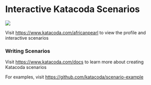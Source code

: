 # Interactive Katacoda Scenarios

[![](http://shields.katacoda.com/katacoda/africanpearl/count.svg)](https://www.katacoda.com/africanpearl "Get your profile on Katacoda.com")

Visit https://www.katacoda.com/africanpearl to view the profile and interactive scenarios

### Writing Scenarios
Visit https://www.katacoda.com/docs to learn more about creating Katacoda scenarios

For examples, visit https://github.com/katacoda/scenario-example

